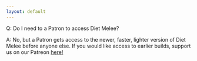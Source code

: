 ```yaml
---
layout: default
---
```


Q: Do I need to a Patron to access Diet Melee?

A: No, but a Patron gets access to the newer, faster, lighter version of Diet Melee before anyone else. If you would like access to earlier builds, support us on our Patreon [here!](https://www.patreon.com/DietMelee)
